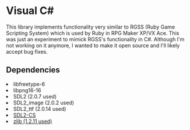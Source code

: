 <h1>Visual C#</h1>

This library implements functionality very similar to RGSS (Ruby Game Scripting System) which is used by Ruby in RPG Maker XP/VX Ace. This was just an experiment to mimick RGSS's functionality in C#. Although I'm not working on it anymore, I wanted to make it open source and I'll likely accept bug fixes.

<h2>Dependencies</h2>

<list>
<li>libfreetype-6
<li>libpng16-16
<li>SDL2 (2.0.7 used)
<li>SDL2_image (2.0.2 used)
<li>SDL2_ttf (2.0.14 used)
<li><a href="https://github.com/flibitijibibo/SDL2-CS">SDL2-CS
<li>zlib (1.2.11 used)
</list>